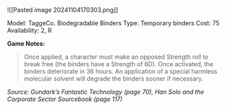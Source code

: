 ![[Pasted image 20241104170303.png]]

Model: TaggeCo.
Biodegradable Binders
Type: Temporary binders
Cost: 75
Availability: 2, R

**Game Notes:**
> Once applied, a character must make an opposed Strength roll to break free (the binders have a Strength of 6D). Once activated, the binders deteriorate in 36 hours. An application of a special harmless molecular solvent will degrade the binders sooner if necessary.

*Source: Gundark’s Fantastic Technology (page 70), Han Solo and the Corporate Sector Sourcebook (page 117)*